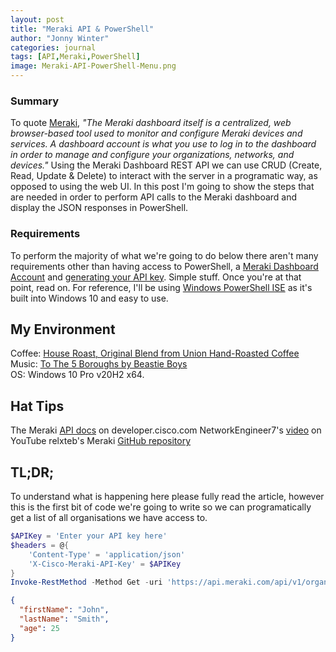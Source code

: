 ```yaml
---
layout: post
title: "Meraki API & PowerShell"
author: "Jonny Winter"
categories: journal
tags: [API,Meraki,PowerShell]
image: Meraki-API-PowerShell-Menu.png
---
```


### Summary

To quote [Meraki](https://documentation.meraki.com/Getting_Started#:~:text=The%20Meraki%20dashboard%20itself%20is,organizations%2C%20networks%2C%20and%20devices), *"The Meraki dashboard itself is a centralized, web browser-based tool used to monitor and configure Meraki devices and services. A dashboard account is what you use to log in to the dashboard in order to manage and configure your organizations, networks, and devices."* Using the Meraki Dashboard REST API we can use CRUD (Create, Read, Update & Delete) to interact with the server in a programatic way, as opposed to using the web UI. In this post I'm going to show the steps that are needed in order to perform API calls to the Meraki dashboard and display the JSON responses in PowerShell. 

### Requirements

To perform the majority of what we're going to do below there aren't many requirements other than having access to PowerShell, a [Meraki Dashboard Account](https://documentation.meraki.com/Getting_Started) and [generating your API key](https://documentation.meraki.com/General_Administration/Other_Topics/The_Cisco_Meraki_Dashboard_API). Simple stuff. Once you're at that point, read on. For reference, I'll be using [Windows PowerShell ISE](https://docs.microsoft.com/en-us/powershell/scripting/windows-powershell/ise/introducing-the-windows-powershell-ise?view=powershell-7.1) as it's built into Windows 10 and easy to use. 

## My Environment

Coffee: [House Roast, Original Blend from Union Hand-Roasted Coffee](https://unionroasted.com/collections/our-favourite-coffees/products/house-roast-original-blend)
<br>
Music: [To The 5 Boroughs by Beastie Boys](https://open.spotify.com/album/1yw6pIVYjbf9WoLiPkIPJv?si=hFBr1chPQ9GnD48pULQMaQ)
<br>
OS: Windows 10 Pro v20H2 x64.

## Hat Tips

The Meraki [API docs](https://developer.cisco.com/meraki/api-v1/) on developer.cisco.com
NetworkEngineer7's [video](https://www.youtube.com/watch?v=MTOyge6ZZmg&ab_channel=NetworkEngineer7) on YouTube
relxteb's Meraki [GitHub repository](https://github.com/relaxteb/Meraki)

## TL;DR;

To understand what is happening here please fully read the article, however this is the first bit of code we're going to write so we can programatically get a list of all organisations we have access to.
<br>
```powershell
$APIKey = 'Enter your API key here'
$headers = @{
    'Content-Type' = 'application/json'
    'X-Cisco-Meraki-API-Key' = $APIKey
}
Invoke-RestMethod -Method Get -uri 'https://api.meraki.com/api/v1/organizations' -Headers $headers
```

```json
{
  "firstName": "John",
  "lastName": "Smith",
  "age": 25
}
```
